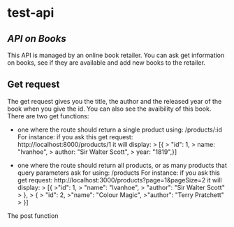 # test-api

## _API on Books_

This API is managed by an online book retailer. You can ask get information on books, see if they are available and add new books to the retailer. 


## Get request 
The get request gives you the title, the author and the released year of the book when you give the id. You can also see the avaibility of this book.
There are two get functions: 
  - one where the route should return a single product using: /products/:id
  For instance: if you ask this get request:    http://localhost:8000/products/1
  it will display:
                      > [{
                      > "id": 1,
                      > name: "Ivanhoe",
                      > author: "Sir Walter Scott",
                      > year: "1819",}]

  - one where the route should return all products, or as many products that query parameters ask for using: /products
  For instance: if you ask this get request:    http://localhost:3000/products?page=1&pageSize=2
  it will display: 
                      > [{
                      >"id": 1,
                      > "name": "Ivanhoe",
                      > "author": "Sir Walter Scott"
                   >  },
                    > {
                    >  "id": 2,
                      >"name": "Colour Magic",
                      >"author": "Terry Pratchett"
                  >  }]
                    
                    
The post function 
